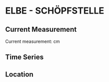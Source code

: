 # ELBE - SCHÖPFSTELLE

## Current Measurement

Current measurement: <Value topic="rivers/pegel-online/ELBE/SCHOEPFSTELLE/measurementValue"/> cm

## Time Series

<TimeSeries topic="rivers/pegel-online/ELBE/SCHOEPFSTELLE/measurementValue" period="week" />

## Location

<WorldMap>
  <Marker lat="53.50839173311653" lon="10.061595155813295" labelTopic="rivers/pegel-online/ELBE/SCHOEPFSTELLE/measurementValue" />
</WorldMap>
